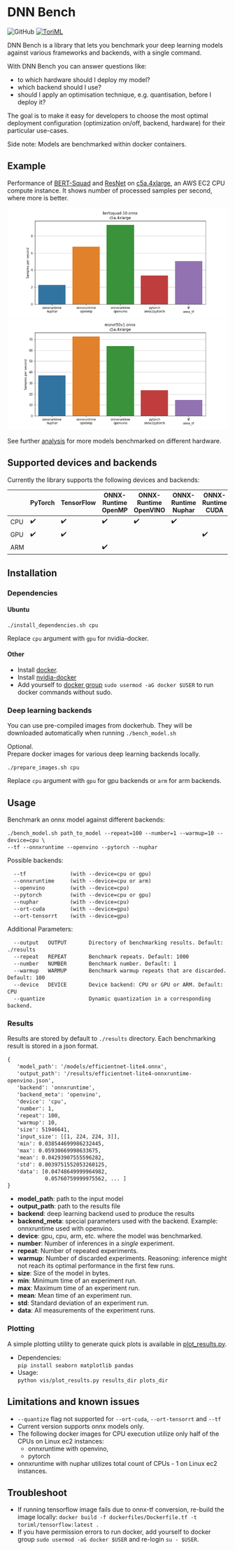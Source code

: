 # DNN Bench
![GitHub](https://img.shields.io/github/license/ToriML/dnn-bench)
[![ToriML](https://circleci.com/gh/ToriML/DNN-bench.svg?style=shield)](https://app.circleci.com/pipelines/github/ToriML/DNN-bench)

DNN Bench is a library that lets you benchmark your deep learning models against various frameworks and 
backends, with a single command.

With DNN Bench you can answer questions like:
- to which hardware should I deploy my model?
- which backend should I use?
- should I apply an optimisation technique, e.g. quantisation, before I deploy it?

The goal is to make it easy for developers to choose the most optimal deployment configuration (optimization on/off, backend, hardware) for their particular use-cases.

Side note: Models are benchmarked within docker containers.

## Example
Performance of 
[BERT-Squad](https://github.com/onnx/models/tree/master/text/machine_comprehension/bert-squad)
and
[ResNet](https://github.com/onnx/models/tree/master/vision/classification/resnet)
on 
[c5a.4xlarge](https://aws.amazon.com/about-aws/whats-new/2020/06/now-available-amazon-ec2-c5a-instances-featuring-2nd-generation-amd-epyc-processors/),
an AWS EC2 CPU compute instance. 
It shows number of processed samples per second, where more is better.


![Bert-CPU](docs/figs/bertsquad-10.onnx-c5a.4xlarge.png)
![Resnet-CPU](docs/figs/resnet50v1.onnx-c5a.4xlarge.png)

See further [analysis](docs/analysis.md) for more models benchmarked on different hardware.

## Supported devices and backends
Currently the library supports the following devices and backends:


|        | PyTorch      | TensorFlow | ONNX-Runtime <br> OpenMP  | ONNX-Runtime <br> OpenVINO  | ONNX-Runtime <br> Nuphar  | ONNX-Runtime <br> CUDA  | ONNX-Runtime <br> TensorRT |
|--------|--------------------|--------------------|--------------------|--------------------|--------------------|--------------------|--------------------|
|  CPU   | :heavy_check_mark: | :heavy_check_mark: | :heavy_check_mark: | :heavy_check_mark: | :heavy_check_mark: |                    |                    |
|  GPU   | :heavy_check_mark: | :heavy_check_mark: |                    |                    |                    | :heavy_check_mark: | :heavy_check_mark: |
|  ARM   |                    |                    | :heavy_check_mark: |                    |                    |                    |                    |

## Installation
### Dependencies
#### Ubuntu
```
./install_dependencies.sh cpu
```
Replace `cpu` argument with `gpu` for nvidia-docker.

#### Other
- Install [docker](https://docs.docker.com/get-docker/).
- Install [nvidia-docker](https://docs.nvidia.com/datacenter/cloud-native/container-toolkit/install-guide.html#docker)
- Add yourself to [docker group](https://docs.docker.com/engine/install/linux-postinstall/)
  `sudo usermod -aG docker $USER` to run docker commands without sudo.

### Deep learning backends 
You can use pre-compiled images from dockerhub. 
They will be downloaded automatically when running `./bench_model.sh`  

Optional.  
Prepare docker images for various deep learning backends locally.
```
./prepare_images.sh cpu
```
Replace `cpu` argument with `gpu` for gpu backends or `arm` for arm backends.

## Usage
Benchmark an onnx model against different backends:
```
./bench_model.sh path_to_model --repeat=100 --number=1 --warmup=10 --device=cpu \
--tf --onnxruntime --openvino --pytorch --nuphar
```
Possible backends:
```
  --tf              (with --device=cpu or gpu)
  --onnxruntime     (with --device=cpu or arm)
  --openvino        (with --device=cpu)
  --pytorch         (with --device=cpu or gpu)
  --nuphar          (with --device=cpu)
  --ort-cuda        (with --device=gpu)
  --ort-tensorrt    (with --device=gpu)
```

Additional Parameters:
```
  --output   OUTPUT       Directory of benchmarking results. Default: ./results
  --repeat   REPEAT       Benchmark repeats. Default: 1000
  --number   NUMBER       Benchmark number. Default: 1
  --warmup   WARMUP       Benchmark warmup repeats that are discarded. Default: 100
  --device   DEVICE       Device backend: CPU or GPU or ARM. Default: CPU
  --quantize              Dynamic quantization in a corresponding backend.
```

### Results
Results are stored by default to `./results` directory. Each benchmarking result
is stored in a json format.

```
{
   'model_path': '/models/efficientnet-lite4.onnx',
   'output_path': '/results/efficientnet-lite4-onnxruntime-openvino.json',
   'backend': 'onnxruntime',
   'backend_meta': 'openvino',
   'device': 'cpu',
   'number': 1,
   'repeat': 100,
   'warmup': 10,
   'size': 51946641,
   'input_size': [[1, 224, 224, 3]],
   'min': 0.038544699986232445,
   'max': 0.05930669998633675,
   'mean': 0.04293907555596282,
   'std': 0.0039751552053260125,
   'data': [0.04748649999964982,
            0.05760759999975562, ... ]
}
```
- __model_path__: path to the input model
- __output_path__: path to the results file
- __backend__: deep learning backend used to produce the results
- __backend_meta__: special parameters used with the backend. 
  Example: onnxruntime used with openvino.
- __device__: gpu, cpu, arm, etc. where the model was benchmarked.
- __number__: Number of inferences in a _single_ experiment.
- __repeat__: Number of repeated experiments.
- __warmup__: Number of discarded experiments. Reasoning:
  inference might not reach its optimal performance in the first few runs.
- __size__: Size of the model in bytes.
- __min__: Minimum time of an experiment run.
- __max__: Maximum time of an experiment run.
- __mean__: Mean time of an experiment run.
- __std__: Standard deviation of an experiment run.
- __data__: All measurements of the experiment runs.

### Plotting
A simple plotting utility to generate quick plots is available in 
[plot_results.py](./vis/plot_results.py).
- Dependencies:  
```pip install seaborn matplotlib pandas```
- Usage:  
```python vis/plot_results.py results_dir plots_dir```


## Limitations and known issues
- `--quantize` flag not supported for `--ort-cuda`, `--ort-tensorrt` and `--tf`
- Current version supports onnx models only.
- The following docker images for CPU execution utilize only half of the CPUs on Linux
  ec2 instances: 
  - onnxruntime with openvino,
  - pytorch
- onnxruntime with nuphar utilizes total count of CPUs - 1 on Linux
  ec2 instances.
  
## Troubleshoot
- If running tensorflow image fails due to onnx-tf conversion, 
  re-build the image locally:
  ```docker build -f dockerfiles/Dockerfile.tf -t toriml/tensorflow:latest .```
- If you have permission errors to run docker, add yourself to docker group
  `sudo usermod -aG docker $USER` and re-login `su - $USER`.
